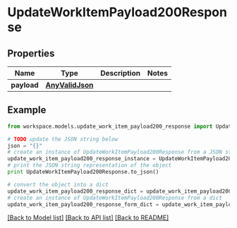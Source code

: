 # UpdateWorkItemPayload200Response


## Properties
Name | Type | Description | Notes
------------ | ------------- | ------------- | -------------
**payload** | [**AnyValidJson**](AnyValidJson.md) |  | 

## Example

```python
from workspace.models.update_work_item_payload200_response import UpdateWorkItemPayload200Response

# TODO update the JSON string below
json = "{}"
# create an instance of UpdateWorkItemPayload200Response from a JSON string
update_work_item_payload200_response_instance = UpdateWorkItemPayload200Response.from_json(json)
# print the JSON string representation of the object
print UpdateWorkItemPayload200Response.to_json()

# convert the object into a dict
update_work_item_payload200_response_dict = update_work_item_payload200_response_instance.to_dict()
# create an instance of UpdateWorkItemPayload200Response from a dict
update_work_item_payload200_response_form_dict = update_work_item_payload200_response.from_dict(update_work_item_payload200_response_dict)
```
[[Back to Model list]](../README.md#documentation-for-models) [[Back to API list]](../README.md#documentation-for-api-endpoints) [[Back to README]](../README.md)


